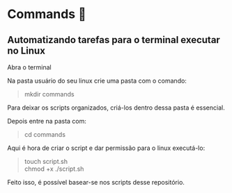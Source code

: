 # Commands 👾

## Automatizando tarefas para o terminal executar no Linux

Abra o terminal

Na pasta usuário do seu linux crie uma pasta com o comando:
> mkdir commands

Para deixar os scripts organizados, criá-los dentro dessa pasta é essencial.

Depois entre na pasta com:
> cd commands

Aqui é hora de criar o script e dar permissão para o linux executá-lo:
> touch script.sh  
chmod +x ./script.sh

Feito isso, é possível basear-se nos scripts desse repositório.
